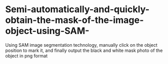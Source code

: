 # Semi-automatically-and-quickly-obtain-the-mask-of-the-image-object-using-SAM-
Using SAM image segmentation technology, manually click on the object position to mark it, and finally output the black and white mask photo of the object in png format
